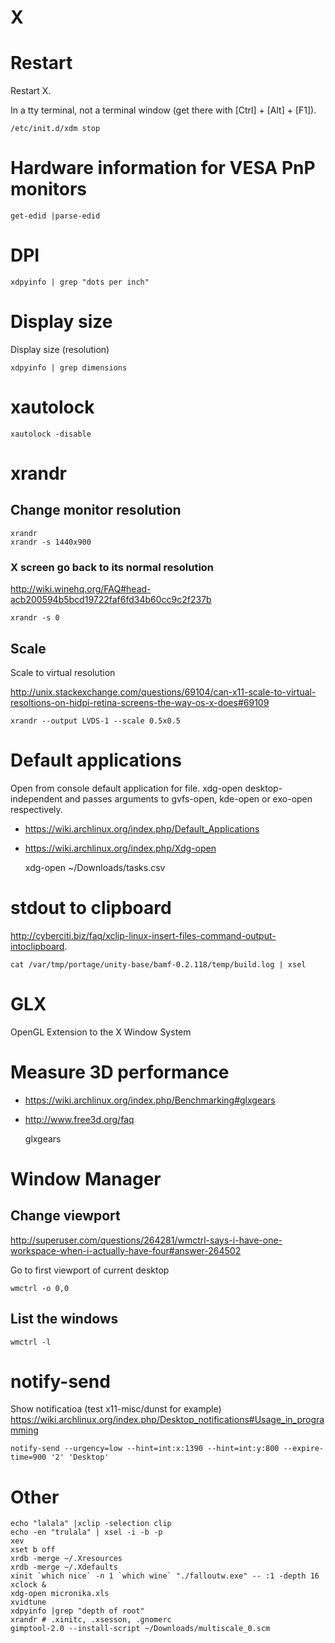 # X

# Restart

Restart X.

In a tty terminal, not a terminal window (get there with [Ctrl] +
[Alt] + [F1]).

    /etc/init.d/xdm stop

# Hardware information for VESA PnP monitors

    get-edid |parse-edid

# DPI

    xdpyinfo | grep "dots per inch"

# Display size

Display size (resolution)

    xdpyinfo | grep dimensions

# xautolock

    xautolock -disable

# xrandr

## Change monitor resolution

    xrandr
    xrandr -s 1440x900

### X screen go back to its normal resolution

<http://wiki.winehq.org/FAQ#head-acb200594b5bcd19722faf6fd34b60cc9c2f237b>

    xrandr -s 0

## Scale

Scale to virtual resolution

<http://unix.stackexchange.com/questions/69104/can-x11-scale-to-virtual-resoltions-on-hidpi-retina-screens-the-way-os-x-does#69109>

    xrandr --output LVDS-1 --scale 0.5x0.5

# Default applications

Open from console default application for file.
xdg-open desktop-independent and passes arguments to
gvfs-open, kde-open or exo-open respectively.

* <https://wiki.archlinux.org/index.php/Default_Applications>
* <https://wiki.archlinux.org/index.php/Xdg-open>

    xdg-open ~/Downloads/tasks.csv

# stdout to clipboard

<http://cyberciti.biz/faq/xclip-linux-insert-files-command-output-intoclipboard>.

    cat /var/tmp/portage/unity-base/bamf-0.2.118/temp/build.log | xsel

# GLX

OpenGL Extension to the X Window System

# Measure 3D performance

* <https://wiki.archlinux.org/index.php/Benchmarking#glxgears>
* <http://www.free3d.org/faq>

    glxgears


# Window Manager

## Change viewport

<http://superuser.com/questions/264281/wmctrl-says-i-have-one-workspace-when-i-actually-have-four#answer-264502>

Go to first viewport of current desktop

    wmctrl -o 0,0

## List the windows

    wmctrl -l

# notify-send

Show notificatioa (test x11-misc/dunst for example)
<https://wiki.archlinux.org/index.php/Desktop_notifications#Usage_in_programming>

    notify-send --urgency=low --hint=int:x:1390 --hint=int:y:800 --expire-time=900 '2' 'Desktop'

# Other

    echo "lalala" |xclip -selection clip
    echo -en "trulala" | xsel -i -b -p
    xev
    xset b off
    xrdb -merge ~/.Xresources
    xrdb -merge ~/.Xdefaults
    xinit `which nice` -n 1 `which wine` "./falloutw.exe" -- :1 -depth 16
    xclock &
    xdg-open micronika.xls
    xvidtune
    xdpyinfo |grep "depth of root"
    xrandr # .xinitc, .xsesson, .gnomerc
    gimptool-2.0 --install-script ~/Downloads/multiscale_0.scm
